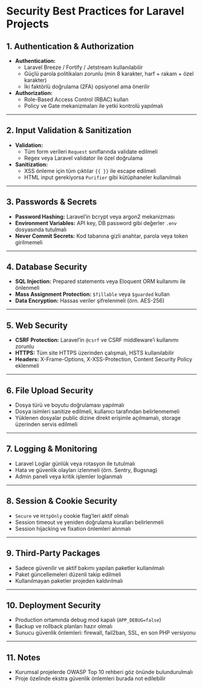 # Security Best Practices for Laravel Projects

## 1. Authentication & Authorization

- **Authentication:**
  - Laravel Breeze / Fortify / Jetstream kullanılabilir
  - Güçlü parola politikaları zorunlu (min 8 karakter, harf + rakam + özel karakter)
  - İki faktörlü doğrulama (2FA) opsiyonel ama önerilir
- **Authorization:**
  - Role-Based Access Control (RBAC) kullan
  - Policy ve Gate mekanizmaları ile yetki kontrolü yapılmalı

---

## 2. Input Validation & Sanitization

- **Validation:**
  - Tüm form verileri `Request` sınıflarında validate edilmeli
  - Regex veya Laravel validator ile özel doğrulama
- **Sanitization:**
  - XSS önleme için tüm çıktılar `{{ }}` ile escape edilmeli
  - HTML input gerekiyorsa `Purifier` gibi kütüphaneler kullanılmalı

---

## 3. Passwords & Secrets

- **Password Hashing:** Laravel’in bcrypt veya argon2 mekanizması
- **Environment Variables:** API key, DB password gibi değerler `.env` dosyasında tutulmalı
- **Never Commit Secrets:** Kod tabanına gizli anahtar, parola veya token girilmemeli

---

## 4. Database Security

- **SQL Injection:** Prepared statements veya Eloquent ORM kullanımı ile önlenmeli
- **Mass Assignment Protection:** `$fillable` veya `$guarded` kullan
- **Data Encryption:** Hassas veriler şifrelenmeli (örn. AES-256)

---

## 5. Web Security

- **CSRF Protection:** Laravel’in `@csrf` ve CSRF middleware’i kullanımı zorunlu
- **HTTPS:** Tüm site HTTPS üzerinden çalışmalı, HSTS kullanılabilir
- **Headers:** X-Frame-Options, X-XSS-Protection, Content Security Policy eklenmeli

---

## 6. File Upload Security

- Dosya türü ve boyutu doğrulaması yapılmalı
- Dosya isimleri sanitize edilmeli, kullanıcı tarafından belirlenmemeli
- Yüklenen dosyalar public dizine direkt erişimle açılmamalı, storage üzerinden servis edilmeli

---

## 7. Logging & Monitoring

- Laravel Loglar günlük veya rotasyon ile tutulmalı
- Hata ve güvenlik olayları izlenmeli (örn. Sentry, Bugsnag)
- Admin paneli veya kritik işlemler loglanmalı

---

## 8. Session & Cookie Security

- `Secure` ve `HttpOnly` cookie flag’leri aktif olmalı
- Session timeout ve yeniden doğrulama kuralları belirlenmeli
- Session hijacking ve fixation önlemleri alınmalı

---

## 9. Third-Party Packages

- Sadece güvenilir ve aktif bakımı yapılan paketler kullanılmalı
- Paket güncellemeleri düzenli takip edilmeli
- Kullanılmayan paketler projeden kaldırılmalı

---

## 10. Deployment Security

- Production ortamında debug mod kapalı (`APP_DEBUG=false`)
- Backup ve rollback planları hazır olmalı
- Sunucu güvenlik önlemleri: firewall, fail2ban, SSL, en son PHP versiyonu

---

## 11. Notes

- Kurumsal projelerde OWASP Top 10 rehberi göz önünde bulundurulmalı
- Proje özelinde ekstra güvenlik önlemleri burada not edilebilir
